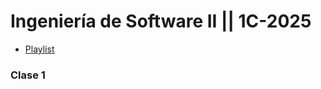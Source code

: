 # Ingeniería de Software II || 1C-2025

- [Playlist](https://www.youtube.com/watch?v=Mk4S58Wo2qo&list=PLUItbJki7KcB_EzXSGfAHPPiiPYCPiMtK)

### Clase 1
